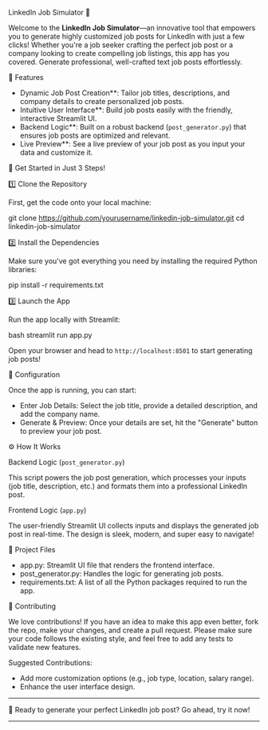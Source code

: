  LinkedIn Job Simulator 🚀

Welcome to the **LinkedIn Job Simulator**—an innovative tool that empowers you to generate highly customized job posts for LinkedIn with just a few clicks! Whether you're a job seeker crafting the perfect job post or a company looking to create compelling job listings, this app has you covered. Generate professional, well-crafted text job posts effortlessly.

 🌟 Features

- Dynamic Job Post Creation**: Tailor job titles, descriptions, and company details to create personalized job posts.
- Intuitive User Interface**: Build job posts easily with the friendly, interactive Streamlit UI.
- Backend Logic**: Built on a robust backend (`post_generator.py`) that ensures job posts are optimized and relevant.
- Live Preview**: See a live preview of your job post as you input your data and customize it.

 🚀 Get Started in Just 3 Steps!

 1️⃣ Clone the Repository

First, get the code onto your local machine:


git clone https://github.com/yourusername/linkedin-job-simulator.git
cd linkedin-job-simulator


 2️⃣ Install the Dependencies

Make sure you've got everything you need by installing the required Python libraries:


pip install -r requirements.txt


 3️⃣ Launch the App

Run the app locally with Streamlit:

bash
streamlit run app.py


Open your browser and head to `http://localhost:8501` to start generating job posts!

 🔧 Configuration

Once the app is running, you can start:

- Enter Job Details: Select the job title, provide a detailed description, and add the company name.
- Generate & Preview: Once your details are set, hit the "Generate" button to preview your job post.

 ⚙️ How It Works

 Backend Logic (`post_generator.py`)

This script powers the job post generation, which processes your inputs (job title, description, etc.) and formats them into a professional LinkedIn post.

 Frontend Logic (`app.py`)

The user-friendly Streamlit UI collects inputs and displays the generated job post in real-time. The design is sleek, modern, and super easy to navigate!

 📁 Project Files

- app.py: Streamlit UI file that renders the frontend interface.
- post_generator.py: Handles the logic for generating job posts.
- requirements.txt: A list of all the Python packages required to run the app.

 🤝 Contributing

We love contributions! If you have an idea to make this app even better, fork the repo, make your changes, and create a pull request. Please make sure your code follows the existing style, and feel free to add any tests to validate new features.

Suggested Contributions:

- Add more customization options (e.g., job type, location, salary range).
- Enhance the user interface design.

---

 🚀 Ready to generate your perfect LinkedIn job post? Go ahead, try it now!

---
